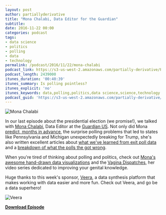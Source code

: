```yaml
---
layout: post
author: partiallyderivative
title: "Mona Chalabi, Data Editor for the Guardian"
subtitle:
date: 2016-11-22 00:00
categories: podcast
tags:
- data science
- politics
- polling
- data
- technology
permalink: /podcast/2016/11/22/mona-chalabi
podcast_link: https://s3-us-west-2.amazonaws.com/partially-derivative/Partially_Derivative_Mona_Chalabi.mp3
podcast_length: 2439000
itunes_duration: '00:40:39'
itunes_summary: Is polling pointless?
itunes_explicit: 'no'
itunes_keywords: data,polling,politics,data science,science,technology
podcast_guid: 'https://s3-us-west-2.amazonaws.com/partially-derivative/Partially_Derivative_Mona_Chalabi.mp3'
---
```


![Mona Chalabi](https://i.guim.co.uk/img/static/sys-images/Guardian/Pix/contributor/2016/2/12/1455296893400/Mona-Chalabi-L.png?w=500&q=55&auto=format&usm=12&fit=max&s=7470b30e6b8eb0fc8e169970b86e3b20)

In our last episode about the presidential election (we promise!), we talked with [Mona Chalabi](https://twitter.com/MonaChalabi), Data Editor at the [Guardian US](https://twitter.com/GuardianUS). Not only did Mona [predict, months in advance](https://twitter.com/richardosman/status/796354294534565889), the surprise polling problems that led to states like Pennsylvania and Michigan unexpectedly breaking for Trump, she's also written excellent articles about [what we've learned from exit poll data](https://www.theguardian.com/us-news/2016/nov/09/donald-trump-exit-polls-data-us-election) and a [breakdown of what the polls the got wrong](https://www.theguardian.com/commentisfree/2016/nov/09/polls-wrong-donald-trump-election).

When you're tired of thinking about polling and politics, check out [Mona's awesome hand-drawn data visualizations](https://www.instagram.com/mona_chalabi/) and the [Vagina Dispatches](https://www.theguardian.com/lifeandstyle/series/vagina-dispatches), her video series dedicated to improving your genital knowledge.

Huge thanks to this week's sponsor, [Veera](http://getveera.com/), a data synthesis platform that makes working with data easier and more fun. Check out Veera, and go be a data superhero!

![Veera](http://getveera.com/wp-content/uploads/2016/08/veera-500width.png)

[**Download Episode**](https://s3-us-west-2.amazonaws.com/partially-derivative/Partially_Derivative_Mona_Chalabi.mp3)
